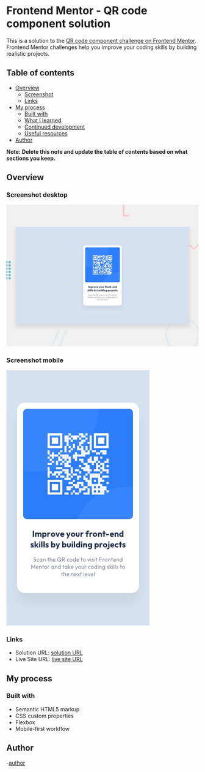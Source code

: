 # Frontend Mentor - QR code component solution

This is a solution to the [QR code component challenge on Frontend Mentor](https://www.frontendmentor.io/challenges/qr-code-component-iux_sIO_H). Frontend Mentor challenges help you improve your coding skills by building realistic projects. 

## Table of contents

- [Overview](#overview)
  - [Screenshot](#screenshot)
  - [Links](#links)
- [My process](#my-process)
  - [Built with](#built-with)
  - [What I learned](#what-i-learned)
  - [Continued development](#continued-development)
  - [Useful resources](#useful-resources)
- [Author](#author)

**Note: Delete this note and update the table of contents based on what sections you keep.**

## Overview

### Screenshot desktop

![Una captura de mi proyecto](./design/desktop-preview.jpg)

### Screenshot mobile

![Una captura de mi proyecto](./design/mobile-design.jpg)


### Links

- Solution URL: [solution URL](https://github.com/bautistaJuan/qr-code-component)
- Live Site URL: [live site URL](https://bautistajuan.github.io/qr-code-component/)

## My process

### Built with

- Semantic HTML5 markup
- CSS custom properties
- Flexbox
- Mobile-first workflow

## Author

-[author](https://github.com/bautistaJuan)
